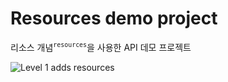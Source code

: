 # Resources demo project

리소스 개념<sup>`resources`</sup>을 사용한 API 데모 프로젝트

![Level 1 adds resources](https://i.imgur.com/TAT0uzM.png)